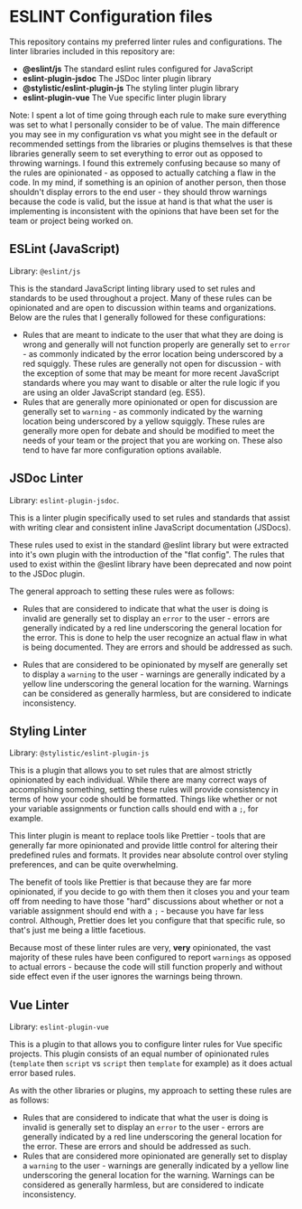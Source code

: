 # ESLINT Configuration files

This repository contains my preferred linter rules and configurations. The linter libraries included in this repository
are:

- **@eslint/js** The standard eslint rules configured for JavaScript
- **eslint-plugin-jsdoc** The JSDoc linter plugin library
- **@stylistic/eslint-plugin-js** The styling linter plugin library
- **eslint-plugin-vue** The Vue specific linter plugin library

Note: I spent a lot of time going through each rule to make sure everything was set to what I personally consider to be
of value. The main difference you may see in my configuration vs what you might see in the default or recommended
settings from the libraries or plugins themselves is that these libraries generally seem to set everything to error out
as opposed to throwing warnings. I found this extremely confusing because so many of the rules are opinionated - as
opposed to actually catching a flaw in the code. In my mind, if something is an opinion of another person, then those
shouldn't display errors to the end user - they should throw warnings because the code is valid, but the issue at hand
is that what the user is implementing is inconsistent with the opinions that have been set for the team or project being
worked on.

## ESLint (JavaScript)

Library: `@eslint/js`

This is the standard JavaScript linting library used to set rules and standards to be used throughout a project. Many
of these rules can be opinionated and are open to discussion within teams and organizations. Below are the rules that I
generally followed for these configurations:

- Rules that are meant to indicate to the user that what they are doing is wrong and generally will not function
properly are generally set to `error` - as commonly indicated by the error location being underscored by a red squiggly.
These rules are generally not open for discussion - with the exception of some that may be meant for more recent 
JavaScript standards where you may want to disable or alter the rule logic if you are using an older JavaScript 
standard (eg. ES5).
- Rules that are generally more opinionated or open for discussion are generally set to `warning` - as commonly
indicated by the warning location being underscored by a yellow squiggly. These rules are generally more open for debate
and should be modified to meet the needs of your team or the project that you are working on. These also tend to have
far more configuration options available.

## JSDoc Linter

Library: `eslint-plugin-jsdoc`.

This is a linter plugin specifically used to set rules and standards that assist with writing clear and consistent
inline JavaScript documentation (JSDocs).

These rules used to exist in the standard @eslint library but were extracted into it's own plugin with the
introduction of the "flat config". The rules that used to exist within the @eslint library have been deprecated
and now point to the JSDoc plugin.

The general approach to setting these rules were as follows:

- Rules that are considered to indicate that what the user is doing is invalid are generally set to display
  an `error` to the user - errors are generally indicated by a red line underscoring the general location for the error.
  This is done to help the user recognize an actual flaw in what is being documented. They are errors and should be
  addressed as such.

- Rules that are considered to be opinionated by myself are generally set to display a `warning` to the user - warnings
  are generally indicated by a yellow line underscoring the general location for the warning. Warnings can be considered
  as generally harmless, but are considered to indicate inconsistency.

## Styling Linter

Library: `@stylistic/eslint-plugin-js`

This is a plugin that allows you to set rules that are almost strictly opinionated by each individual. While there are
many correct ways of accomplishing something, setting these rules will provide consistency in terms of how your code
should be formatted. Things like whether or not your variable assignments or function calls should end with a `;`, for
example. 

This linter plugin is meant to replace tools like Prettier - tools that are generally far more opinionated and provide
little control for altering their predefined rules and formats. It provides near absolute control over styling 
preferences, and can be quite overwhelming.

The benefit of tools like Prettier is that because they are far more opinionated, if you decide to go with them then
it closes you and your team off from needing to have those "hard" discussions about whether or not a variable
assignment should end with a `;` - because you have far less control. Although, Prettier does let you configure that 
that specific rule, so that's just me being a little facetious.

Because most of these linter rules are very, **very** opinionated, the vast majority of these rules have been configured
to report `warnings` as opposed to actual errors - because the code will still function properly and without side effect
even if the user ignores the warnings being thrown. 

## Vue Linter

Library: `eslint-plugin-vue`

This is a plugin to that allows you to configure linter rules for Vue specific projects. This plugin consists of an 
equal number of opinionated rules (`template` then `script` vs `script` then `template` for example) as it does actual
error based rules. 

As with the other libraries or plugins, my approach to setting these rules are as follows:
- Rules that are considered to indicate that what the user is doing is invalid is generally set to display an `error` to
the user - errors are generally indicated by a red line underscoring the general location for the error. These are 
errors and should be addressed as such.
- Rules that are considered more opinionated are generally set to display a `warning` to the user - warnings are
generally indicated by a yellow line underscoring the general location for the warning. Warnings can be considered as
generally harmless, but are considered to indicate inconsistency.
